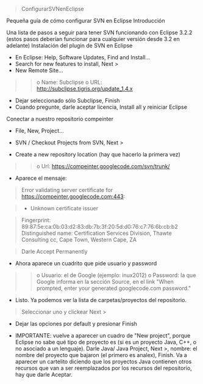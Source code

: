 > ConfigurarSVNenEclipse

Pequeña guía de cómo configurar SVN en Eclipse
Introducción

Una lista de pasos a seguir para tener SVN funcionando con Eclipse 3.2.2 (estos pasos deberían funcionar para cualquier versión desde 3.2 en adelante)
Instalación del plugin de SVN en Eclipse

  * En Eclipse: Help, Software Updates, Find and Install...
  * Search for new features to install, Next >
  * New Remote Site...
> > o Name: Subclipse
> > o URL: http://subclipse.tigris.org/update_1.4.x
  * Dejar seleccionado sólo Subclipse, Finish
  * Cuando pregunte, darle aceptar licencia, Install all y reiniciar Eclipse

Conectar a nuestro repositorio compeinter

  * File, New, Project...

  * SVN / Checkout Projects from SVN, Next >

  * Create a new repository location (hay que hacerlo la primera vez)
> > o Url: https://compeinter.googlecode.com/svn/trunk/

  * Aparece el mensaje:


> Error validating server certificate for https://compeinter.googlecode.com:443:

> - Unknown certificate issuer

> Fingerprint: 89:87:5e:ca:0b:03:d2:83:db:7b:3f:20:5d:d0:76:c7:76:6b:cb:b2
> Distinguished name: Certification Services Division, Thawte Consulting cc, Cape Town, Western Cape, ZA

> Darle Accept Permanently

  * Ahora aparece un cuadrito que pide usuario y password
> > o Usuario: el de Google (ejemplo: inux2012)
> > o Password: la que Google informa en la sección Source, en el link "When prompted, enter your generated googlecode.com password."

  * Listo. Ya podemos ver la lista de carpetas/proyectos del repositorio.


> Seleccionar uno y clickear Next >

  * Dejar las opciones por default y presionar Finish

  * IMPORTANTE: vuelve a aparecer un cuadro de "New project", porque Eclipse no sabe qué tipo de proyecto es (si es un proyecto Java, C++, o no asociado a un lenguaje). Darle Java/ Java Project, Next >, nombre: el nombre del proyecto que bajaron (el primero es analex), Finish. Va a aparecer un cartelito diciendo que los proyectos Java contienen otros recursos que van a ser reemplazados por los recursos del repositorio, hay que darle Aceptar.